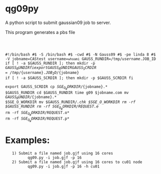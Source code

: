 # qg09py

A python script to submit gaussian09 job to server.

This program generates a pbs file


<code>

#!/bin/bash
#$ -S /bin/bash
#$ -cwd
#$ -N Gauss09
#$ -pe  linda 8
#$ -V
jobname=CAStest
username=`whoami`
GAUSS_RUNDIR=/tmp/${username}.$JOB_ID 
if [ ! -a $GAUSS_RUNDIR ]; then
mkdir -p $GAUSS_RUNDIR 
fi
export GAUSS_RUNDIR
GAUSS_SCRDIR=/tmp/${username}.$JOB_ID/${jobname} 
if [ ! -a $GAUSS_SCRDIR ]; then 
   mkdir -p $GAUSS_SCRDIR 
   fi  
export GAUSS_SCRDIR
cp $SGE_O_WORKDIR/${jobname}.* $GAUSS_RUNDIR
cd $GAUSS_RUNDIR
time g09 $jobname.com
mv $GAUSS_RUNDIR/${jobname}.* $SGE_O_WORKDIR
mv $GAUSS_RUNDIR/*.chk $SGE_O_WORKDIR
rm -rf $GAUSS_RUNDIR
rm -rf $SGE_O_WORKDIR/$REQUEST.e*
rm -rf $SGE_O_WORKDIR/$REQUEST.o*
rm -rf $SGE_O_WORKDIR/$REQUEST.p*
</code>
       
       
# Examples:
       1) Submit a file named job.gjf using 16 cores
              qg09.py -i job.gjf -p 16
       2) Submit a file named job.gjf using 16 cores to cu01 node
              qg09.py -i job.gjf -p 16 -h cu01
